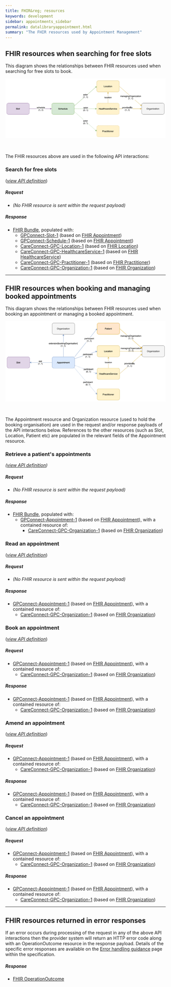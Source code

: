 ```yaml
---
title: FHIR&reg; resources
keywords: development
sidebar: appointments_sidebar
permalink: datalibraryappointment.html
summary: "The FHIR resources used by Appointment Management"
---
```


## FHIR resources when searching for free slots ##

This diagram shows the relationships between FHIR resources used when searching for free slots to book.

![Diagram - Slot resource relationship structure](images/appointments/appointment-fhir-resources-slot.png)

<br />

The FHIR resources above are used in the following API interactions:

### Search for free slots ###

([*view API definition*](appointments_use_case_search_for_free_slots.html))

##### Request #####

- *(No FHIR resource is sent within the request payload)*

##### Response #####

- [FHIR Bundle](https://www.hl7.org/fhir/STU3/bundle.html), populated with:
  - [GPConnect-Slot-1](https://fhir.nhs.uk/STU3/StructureDefinition/GPConnect-Slot-1) (based on [FHIR Appointment](https://www.hl7.org/fhir/STU3/appointment.html))
  - [GPConnect-Schedule-1](https://fhir.nhs.uk/STU3/StructureDefinition/GPConnect-Schedule-1) (based on [FHIR Appointment](https://www.hl7.org/fhir/STU3/schedule.html))
  - [CareConnect-GPC-Location-1](https://fhir.nhs.uk/STU3/StructureDefinition/CareConnect-GPC-Location-1) (based on [FHIR Location](https://www.hl7.org/fhir/STU3/location.html))
  - [CareConnect-GPC-HealthcareService-1](https://fhir.nhs.uk/STU3/StructureDefinition/CareConnect-GPC-HealthcareService-1) (based on [FHIR HealthcareService](https://www.hl7.org/fhir/STU3/appointment.html))
  - [CareConnect-GPC-Practitioner-1](https://fhir.nhs.uk/STU3/StructureDefinition/CareConnect-GPC-Practitioner-1) (based on [FHIR Practitioner](https://www.hl7.org/fhir/STU3/appointment.html))
  - [CareConnect-GPC-Organization-1](https://fhir.nhs.uk/STU3/StructureDefinition/CareConnect-GPC-Organization-1) (based on [FHIR Organization](https://www.hl7.org/fhir/STU3/appointment.html))

---

## FHIR resources when booking and managing booked appointments ##

This diagram shows the relationships between FHIR resources used when booking an appointment or managing a booked appointment.

![Diagram - Appointment resource relationship structure](images/appointments/appointment-fhir-resources-appointment.png)

<br/>

The Appointment resource and Organization resource (used to hold the booking organisation) are used in the request and/or response payloads of the API interactions below.  References to the other resources (such as Slot, Location, Patient etc) are populated in the relevant fields of the Appointment resource.

### Retrieve a patient's appointments ##

*([view API definition](appointments_use_case_retrieve_a_patients_appointments.html))*

##### Request #####

- *(No FHIR resource is sent within the request payload)*

##### Response #####

- [FHIR Bundle](https://www.hl7.org/fhir/STU3/bundle.html), populated with:
	- [GPConnect-Appointment-1](https://fhir.nhs.uk/STU3/StructureDefinition/GPConnect-Appointment-1) (based on [FHIR Appointment](https://www.hl7.org/fhir/STU3/appointment.html)), with a contained resource of:
		- [CareConnect-GPC-Organization-1](https://fhir.nhs.uk/STU3/StructureDefinition/CareConnect-GPC-Organization-1) (based on [FHIR Organization](https://www.hl7.org/fhir/STU3/organization.html))

### Read an appointment ###

([*view API definition*](appointments_use_case_read_an_appointment.html))

##### Request #####

- *(No FHIR resource is sent within the request payload)*

##### Response #####

- [GPConnect-Appointment-1](https://fhir.nhs.uk/STU3/StructureDefinition/GPConnect-Appointment-1) (based on [FHIR Appointment](https://www.hl7.org/fhir/STU3/appointment.html)), with a contained resource of:
	- [CareConnect-GPC-Organization-1](https://fhir.nhs.uk/STU3/StructureDefinition/CareConnect-GPC-Organization-1) (based on [FHIR Organization](https://www.hl7.org/fhir/STU3/organization.html))


### Book an appointment ###

([*view API definition*](appointments_use_case_book_an_appointment.html))

##### Request #####

- [GPConnect-Appointment-1](https://fhir.nhs.uk/STU3/StructureDefinition/GPConnect-Appointment-1) (based on [FHIR Appointment](https://www.hl7.org/fhir/STU3/appointment.html)), with a contained resource of:
	- [CareConnect-GPC-Organization-1](https://fhir.nhs.uk/STU3/StructureDefinition/CareConnect-GPC-Organization-1) (based on [FHIR Organization](https://www.hl7.org/fhir/STU3/organization.html))

##### Response #####

- [GPConnect-Appointment-1](https://fhir.nhs.uk/STU3/StructureDefinition/GPConnect-Appointment-1) (based on [FHIR Appointment](https://www.hl7.org/fhir/STU3/appointment.html)), with a contained resource of:
	- [CareConnect-GPC-Organization-1](https://fhir.nhs.uk/STU3/StructureDefinition/CareConnect-GPC-Organization-1) (based on [FHIR Organization](https://www.hl7.org/fhir/STU3/organization.html))



### Amend an appointment ###

([*view API definition*](appointments_use_case_amend_an_appointment.html))

##### Request #####

- [GPConnect-Appointment-1](https://fhir.nhs.uk/STU3/StructureDefinition/GPConnect-Appointment-1) (based on [FHIR Appointment](https://www.hl7.org/fhir/STU3/appointment.html)), with a contained resource of:
	- [CareConnect-GPC-Organization-1](https://fhir.nhs.uk/STU3/StructureDefinition/CareConnect-GPC-Organization-1) (based on [FHIR Organization](https://www.hl7.org/fhir/STU3/organization.html))

##### Response #####

- [GPConnect-Appointment-1](https://fhir.nhs.uk/STU3/StructureDefinition/GPConnect-Appointment-1) (based on [FHIR Appointment](https://www.hl7.org/fhir/STU3/appointment.html)), with a contained resource of:
	- [CareConnect-GPC-Organization-1](https://fhir.nhs.uk/STU3/StructureDefinition/CareConnect-GPC-Organization-1) (based on [FHIR Organization](https://www.hl7.org/fhir/STU3/organization.html))


### Cancel an appointment ###

([*view API definition*](appointments_use_case_cancel_an_appointment.html))

##### Request #####

- [GPConnect-Appointment-1](https://fhir.nhs.uk/STU3/StructureDefinition/GPConnect-Appointment-1) (based on [FHIR Appointment](https://www.hl7.org/fhir/STU3/appointment.html)), with a contained resource of:
	- [CareConnect-GPC-Organization-1](https://fhir.nhs.uk/STU3/StructureDefinition/CareConnect-GPC-Organization-1) (based on [FHIR Organization](https://www.hl7.org/fhir/STU3/organization.html))

##### Response #####

- [GPConnect-Appointment-1](https://fhir.nhs.uk/STU3/StructureDefinition/GPConnect-Appointment-1) (based on [FHIR Appointment](https://www.hl7.org/fhir/STU3/appointment.html)), with a contained resource of:
	- [CareConnect-GPC-Organization-1](https://fhir.nhs.uk/STU3/StructureDefinition/CareConnect-GPC-Organization-1) (based on [FHIR Organization](https://www.hl7.org/fhir/STU3/organization.html))

---

## FHIR resources returned in error responses ##

If an error occurs during processing of the request in any of the above API interactions then the provider system will return an HTTP error code along with an OperationOutcome resource in the response payload. Details of the specific error responses are available on the [Error handling guidance](/development_fhir_error_handling_guidance.html) page within the specification.

##### Response #####

- [FHIR OperationOutcome](https://www.hl7.org/fhir/STU3/operationoutcome.html)

